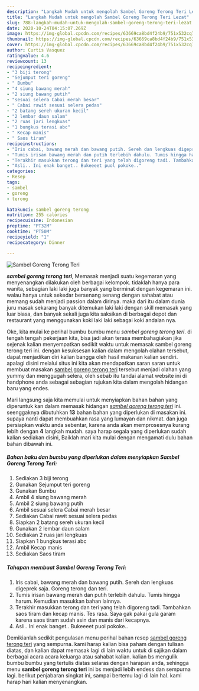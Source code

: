 ```yaml
---
description: "Langkah Mudah untuk mengolah Sambel Goreng Terong Teri Lezat"
title: "Langkah Mudah untuk mengolah Sambel Goreng Terong Teri Lezat"
slug: 788-langkah-mudah-untuk-mengolah-sambel-goreng-terong-teri-lezat
date: 2020-10-24T04:15:07.269Z
image: https://img-global.cpcdn.com/recipes/63669ca8bd4f24b9/751x532cq70/sambel-goreng-terong-teri-foto-resep-utama.jpg
thumbnail: https://img-global.cpcdn.com/recipes/63669ca8bd4f24b9/751x532cq70/sambel-goreng-terong-teri-foto-resep-utama.jpg
cover: https://img-global.cpcdn.com/recipes/63669ca8bd4f24b9/751x532cq70/sambel-goreng-terong-teri-foto-resep-utama.jpg
author: Curtis Vasquez
ratingvalue: 4.6
reviewcount: 13
recipeingredient:
- "3 biji terong"
- "Sejumput teri goreng"
- " Bumbu"
- "4 siung bawang merah"
- "2 siung bawang putih"
- "sesuai selera Cabai merah besar"
- " Cabai rawit sesuai selera pedas"
- "2 batang sereh ukuran kecil"
- "2 lembar daun salam"
- "2 ruas jari lengkuas"
- "1 bungkus terasi abc"
- " Kecap manis"
- " Saos tiram"
recipeinstructions:
- "Iris cabai, bawang merah dan bawang putih. Sereh dan lengkuas digeprek saja. Goreng terong dan teri."
- "Tumis irisan bawang merah dan putih terlebih dahulu. Tumis hingga harum. Kemudian masukkan bahan lainnya."
- "Terakhir masukkan terong dan teri yang telah digoreng tadi. Tambahkan saos tiram dan kecap manis. Tes rasa. Saya gak pakai gula garam karena saos tiram sudah asin dan manis dari kecapnya."
- "Asli.. Ini enak banget.. Bukeeeet puol pokoke.."
categories:
- Resep
tags:
- sambel
- goreng
- terong

katakunci: sambel goreng terong 
nutrition: 255 calories
recipecuisine: Indonesian
preptime: "PT32M"
cooktime: "PT50M"
recipeyield: "1"
recipecategory: Dinner

---
```



![Sambel Goreng Terong Teri](https://img-global.cpcdn.com/recipes/63669ca8bd4f24b9/751x532cq70/sambel-goreng-terong-teri-foto-resep-utama.jpg)

<b><i>sambel goreng terong teri</i></b>, Memasak menjadi suatu kegemaran yang menyenangkan dilakukan oleh berbagai kelompok. tidaklah hanya para wanita, sebagian laki laki juga banyak yang berminat dengan kegemaran ini. walau hanya untuk sekedar bersenang senang dengan sahabat atau memang sudah menjadi passion dalam dirinya. maka dari itu dalam dunia juru masak sekarang banyak ditemukan laki laki dengan skill memasak yang luar biasa, dan banyak sekali juga kita saksikan di berbagai depot dan restaurant yang menggunakan koki laki laki sebagai koki andalan nya.

Oke, kita mulai ke perihal bumbu bumbu menu <i>sambel goreng terong teri</i>. di tengah tengah pekerjaan kita, bisa jadi akan terasa membahagiakan jika sejenak kalian menyempatkan sedikit waktu untuk memasak sambel goreng terong teri ini. dengan kesuksesan kalian dalam mengolah olahan tersebut, dapat menjadikan diri kalian bangga oleh hasil makanan kalian sendiri. apalagi disini melalui situs ini kita akan mendapatkan saran saran untuk membuat masakan <u>sambel goreng terong teri</u> tersebut menjadi olahan yang yummy dan menggugah selera, oleh sebab itu tandai alamat website ini di handphone anda sebagai sebagian rujukan kita dalam mengolah hidangan baru yang endes.




Mari langsung saja kita memulai untuk menyiapkan bahan bahan yang diperuntuk kan dalam memasak hidangan <u><i>sambel goreng terong teri</i></u> ini. seenggaknya dibutuhkan <b>13</b> bahan bahan yang diperlukan di masakan ini. supaya nanti dapat membuahkan rasa yang lumayan dan nikmat. dan juga persiapkan waktu anda sebentar, karena anda akan memprosesnya kurang lebih dengan <b>4</b> langkah mudah. saya harap segala yang diperlukan sudah kalian sediakan disini, Baiklah mari kita mulai dengan mengamati dulu bahan bahan dibawah ini.

<!--inarticleads1-->

##### Bahan baku dan bumbu yang diperlukan dalam menyiapkan Sambel Goreng Terong Teri:

1. Sediakan 3 biji terong
1. Gunakan Sejumput teri goreng
1. Gunakan  Bumbu
1. Ambil 4 siung bawang merah
1. Ambil 2 siung bawang putih
1. Ambil sesuai selera Cabai merah besar
1. Sediakan  Cabai rawit sesuai selera pedas
1. Siapkan 2 batang sereh ukuran kecil
1. Gunakan 2 lembar daun salam
1. Sediakan 2 ruas jari lengkuas
1. Siapkan 1 bungkus terasi abc
1. Ambil  Kecap manis
1. Sediakan  Saos tiram




<!--inarticleads2-->

##### Tahapan membuat Sambel Goreng Terong Teri:

1. Iris cabai, bawang merah dan bawang putih. Sereh dan lengkuas digeprek saja. Goreng terong dan teri.
1. Tumis irisan bawang merah dan putih terlebih dahulu. Tumis hingga harum. Kemudian masukkan bahan lainnya.
1. Terakhir masukkan terong dan teri yang telah digoreng tadi. Tambahkan saos tiram dan kecap manis. Tes rasa. Saya gak pakai gula garam karena saos tiram sudah asin dan manis dari kecapnya.
1. Asli.. Ini enak banget.. Bukeeeet puol pokoke..




Demikianlah sedikit pengulasan menu perihal bahan resep <u>sambel goreng terong teri</u> yang sempurna. kami harap kalian bisa paham dengan tulisan diatas, dan kalian dapat memasak lagi di lain waktu untuk di sajikan dalam berbagai acara acara keluarga atau sahabat kalian. kalian bs mengulik bumbu bumbu yang tertulis diatas selaras dengan harapan anda, sehingga menu <b>sambel goreng terong teri</b> ini bs menjadi lebih endess dan sempurna lagi. berikut penjabaran singkat ini, sampai bertemu lagi di lain hal. kami harap hari kalian menyenangkan.
